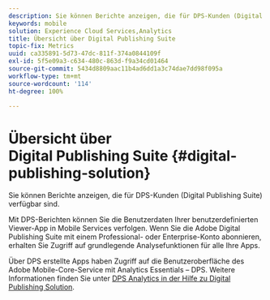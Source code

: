 ```yaml
---
description: Sie können Berichte anzeigen, die für DPS-Kunden (Digital Publishing Suite) verfügbar sind.
keywords: mobile
solution: Experience Cloud Services,Analytics
title: Übersicht über Digital Publishing Suite
topic-fix: Metrics
uuid: ca335891-5d73-47dc-811f-374a0844109f
exl-id: 5f5e09a3-c634-480c-863d-f9a34cd01464
source-git-commit: 5434d8809aac11b4ad6dd1a3c74dae7dd98f095a
workflow-type: tm+mt
source-wordcount: '114'
ht-degree: 100%

---
```


# Übersicht über Digital Publishing Suite {#digital-publishing-solution}

Sie können Berichte anzeigen, die für DPS-Kunden (Digital Publishing Suite) verfügbar sind.

Mit DPS-Berichten können Sie die Benutzerdaten Ihrer benutzerdefinierten Viewer-App in Mobile Services verfolgen. Wenn Sie die Adobe Digital Publishing Suite mit einem Professional- oder Enterprise-Konto abonnieren, erhalten Sie Zugriff auf grundlegende Analysefunktionen für alle Ihre Apps.

Über DPS erstellte Apps haben Zugriff auf die Benutzeroberfläche des Adobe Mobile-Core-Service mit Analytics Essentials – DPS. Weitere Informationen finden Sie unter [DPS Analytics in der Hilfe zu Digital Publishing Solution](https://helpx.adobe.com/de/digital-publishing-suite/help/omniture-analytics.html).
